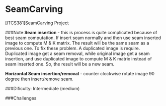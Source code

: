 # SeamCarving
[ITCS381]SeamCarving Project

###Note
**Seam insertion** - this is process is quite complicated because of best seam computation. If insert seam normally and then use seam inserted image to compute M & K matrix. The result will be the same seam as a previous one. To fix these problem. A duplicated image is require. Duplicated image get a seam removal, while original image get a seam insertion, and use duplicated image to compute M & K matrix instead of seam inserted one. So, the result will be a new seam.

**Horizontal Seam insertion/removal** - counter clockwise rotate image 90 degree then insert/remove seam.

###Dificulty: Intermediate (medium)

###Challenges
